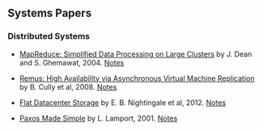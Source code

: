 ## Systems Papers

### Distributed Systems

- [MapReduce: Simplified Data Processing on Large Clusters](./Papers/MapReduce_Simplified_Data_Processing_on_Large_Clusters.pdf) by J. Dean and S. Ghemawat, 2004. [Notes](./Notes/MapReduce_Simplified_Data_Processing_on_Large_Clusters.pdf)

- [Remus: High Availability via Asynchronous Virtual Machine Replication](Papers/Remus_High_Availability_via_Asynchronous_Virtual_Machine_Replication.pdf) by B. Cully et al, 2008. [Notes](Notes/Remus_High_Availability_via_Asynchronous_Virtual_Machine_Replication.pdf)

- [Flat Datacenter Storage](Papers/Flat_Datacenter_Storage.pdf) by E. B. Nightingale et al, 2012. [Notes](Notes/Flat_Datacenter_Storage.pdf)

- [Paxos Made Simple](Papers/Paxos_Made_Simple.pdf) by L. Lamport, 2001. [Notes](Notes/Paxos_Made_Simple.pdf)

